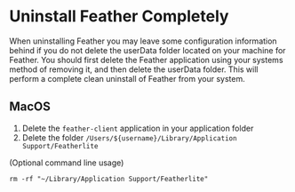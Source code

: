 # Uninstall Feather Completely

When uninstalling Feather you may leave some configuration information behind if you do not delete the userData folder located on your machine for Feather. You should first delete the Feather application using your systems method of removing it, and then delete the userData folder. This will perform a complete clean uninstall of Feather from your system.

## MacOS

1. Delete the `feather-client` application in your application folder
2. Delete the folder `/Users/${username}/Library/Application Support/Featherlite`

(Optional command line usage)
```
rm -rf "~/Library/Application Support/Featherlite"
```
